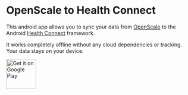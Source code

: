 # OpenScale to Health Connect

This android app allows you to sync your data
from [OpenScale](https://github.com/oliexdev/openScale)
to the Android [Health Connect](https://health.google/health-connect-android/) framework.

It works completely offline without any cloud dependencies or tracking. Your data stays on your
device.

<a href="https://play.google.com/store/apps/details?id=io.bahuma.openscale2healthconnect" target="_blank">
<img src="https://play.google.com/intl/en_us/badges/images/generic/en-play-badge.png" alt="Get it on Google Play" height="80"/></a>
